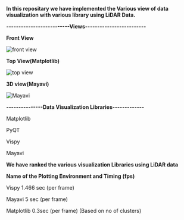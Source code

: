 **In this repositary we have implemented the Various view of data visualization with various library using LiDAR Data.**

**--------------------------Views-------------------------**

**Front View**

![front view](https://user-images.githubusercontent.com/84854222/119775614-7a144580-bee1-11eb-8e88-0b41a04e7a98.png)


**Top View(Matplotlib)**

![top view](https://user-images.githubusercontent.com/84854222/119775676-90ba9c80-bee1-11eb-96ba-2a6d82f4bf8a.png)


**3D view(Mayavi)**

![Mayavi](https://user-images.githubusercontent.com/84854222/119784876-44288e80-beec-11eb-9437-5b746277e4d3.png)




**---------------Data Visualization Libraries-------------**

Matplotlib 

PyQT 

Vispy

Mayavi

**We have ranked the  various visualization Libraries using LiDAR data**

**Name of the Plotting Environment       and Timing (fps)**
  
Vispy                                 1.466 sec (per frame)

Mayavi                                5 sec (per frame)

Matplotlib                            0.3sec (per frame) (Based on no of clusters)


